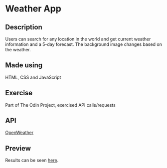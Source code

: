 # Weather App

## Description

Users can search for any location in the world and get current weather information and a 5-day forecast. The background image changes based on the weather.

## Made using

HTML, CSS and JavaScript

## Exercise

Part of The Odin Project, exercised API calls/requests

## API

[OpenWeather](https://openweathermap.org/)

## Preview

Results can be seen [here](https://nikolapivac.github.io/weather-app/).

